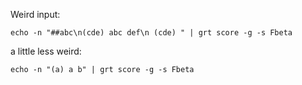 Weird input:

    echo -n "##abc\n(cde) abc def\n (cde) " | grt score -g -s Fbeta

a little less weird:

    echo -n "(a) a b" | grt score -g -s Fbeta
